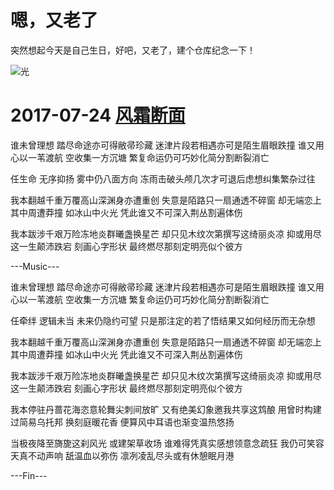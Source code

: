 # 嗯，又老了

突然想起今天是自己生日，好吧，又老了，建个仓库纪念一下！


![光](http://img.hb.aicdn.com/2fd5a91dbc4410799852f89f32562700e659f1b0391d3-97vTEW)

# 2017-07-24 [风霜断面](http://music.163.com/#/song?id=447943652)

谁未曾理想 踏尽命途亦可得敝帚珍藏
迷津片段若相遇亦可是陌生眉眼跌撞
谁又用心以一苇渡航 空收集一方沉塘
繁复命运仍可巧妙化简分割断裂消亡

任生命 无序抑扬
雾中仍八面方向
冻雨击破头颅几次才可退后虑想纠集繁杂过往

我本翻越千重万覆高山深渊身亦遭重创
失意是陌路只一扇通透不碎窗
却无端恋上其中周遭莽撞 如冰山中火光
凭此谁又不可深入荆丛割遍体伤

我本跋涉千艰万险冻地炎群曦盏换星芒
却只见木纹次第撰写这绮丽炎凉
抑或用尽这一生颠沛跌宕 刻画心字形状
最终燃尽那刻定明亮似个彼方

---Music---

谁未曾理想 踏尽命途亦可得敝帚珍藏
迷津片段若相遇亦可是陌生眉眼跌撞
谁又用心以一苇渡航 空收集一方沉塘
繁复命运仍可巧妙化简分割断裂消亡

任牵绊 逻辑未当
未来仍隐约可望
只是那注定的若了悟结果又如何经历而无杂想

我本翻越千重万覆高山深渊身亦遭重创
失意是陌路只一扇通透不碎窗
却无端恋上其中周遭莽撞 如冰山中火光
凭此谁又不可深入荆丛割遍体伤

我本跋涉千艰万险冻地炎群曦盏换星芒
却只见木纹次第撰写这绮丽炎凉
抑或用尽这一生颠沛跌宕 刻画心字形状
最终燃尽那刻定明亮似个彼方

我本停驻丹蔷花海恣意轮舞尖刺间放旷
又有绝美幻象邀我共享这鸩酿
用曾时构建过简易乌托邦 换刻庭暖花香
便算风中耳语也渐变温热悠扬

当极夜降至旖旎这刹风光 或建架草收场
谁难得凭真实感想领意念疏狂
我仍可笑容天真不动声响 舐温血以弥伤
凛冽凌乱尽头或有休憩眠月港

---Fin---



